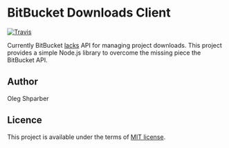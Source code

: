 # BitBucket Downloads Client

[![Travis](https://img.shields.io/travis/trollixx/bitbucket-downloads-client.svg?style=flat-square)](https://travis-ci.org/trollixx/bitbucket-downloads-client)

Currently BitBucket [lacks](https://bitbucket.org/site/master/issue/3711/downloads-api-bb-1696) API for managing project
downloads. This project provides a simple Node.js library to overcome the missing piece the BitBucket API.

## Author
Oleg Shparber

## Licence
This project is available under the terms of [MIT license](http://opensource.org/licenses/MIT).
